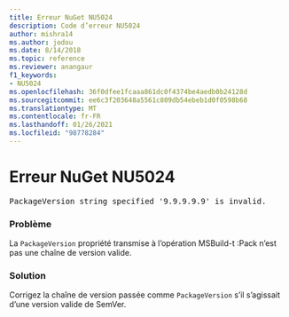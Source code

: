 ```yaml
---
title: Erreur NuGet NU5024
description: Code d’erreur NU5024
author: mishra14
ms.author: jodou
ms.date: 8/14/2018
ms.topic: reference
ms.reviewer: anangaur
f1_keywords:
- NU5024
ms.openlocfilehash: 36f0dfee1fcaaa861dc0f4374be4aedb0b24128d
ms.sourcegitcommit: ee6c3f203648a5561c809db54ebeb1d0f0598b68
ms.translationtype: MT
ms.contentlocale: fr-FR
ms.lasthandoff: 01/26/2021
ms.locfileid: "98778284"
---
```

# <a name="nuget-error-nu5024"></a>Erreur NuGet NU5024
<pre>PackageVersion string specified '9.9.9.9.9' is invalid.</pre>

### <a name="issue"></a>Problème

La `PackageVersion` propriété transmise à l’opération MSBuild-t :Pack n’est pas une chaîne de version valide.


### <a name="solution"></a>Solution

Corrigez la chaîne de version passée comme `PackageVersion` s’il s’agissait d’une version valide de SemVer.

